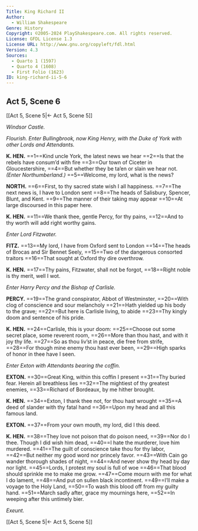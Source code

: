 ```yaml
---
Title: King Richard II
Author: 
  - William Shakespeare
Genre: History
Copyright: ©2005-2024 PlayShakespeare.com. All rights reserved.
License: GFDL License 1.3
License URL: http://www.gnu.org/copyleft/fdl.html
Version: 4.3
Sources:
  - Quarto 1 (1597)
  - Quarto 4 (1608)
  - First Folio (1623)
ID: king-richard-ii-5-6
---
```


## Act 5, Scene 6
[[Act 5, Scene 5|← Act 5, Scene 5]]

*Windsor Castle.*

*Flourish. Enter Bullingbrook, now King Henry, with the Duke of York with other Lords and Attendants.*

**K. HEN.**
==1==Kind uncle York, the latest news we hear
==2==Is that the rebels have consum’d with fire
==3==Our town of Ciceter in Gloucestershire,
==4==But whether they be ta’en or slain we hear not.
*(Enter Northumberland.)*
==5==Welcome, my lord, what is the news?

**NORTH.**
==6==First, to thy sacred state wish I all happiness.
==7==The next news is, I have to London sent
==8==The heads of Salisbury, Spencer, Blunt, and Kent.
==9==The manner of their taking may appear
==10==At large discoursed in this paper here.

**K. HEN.**
==11==We thank thee, gentle Percy, for thy pains,
==12==And to thy worth will add right worthy gains.

*Enter Lord Fitzwater.*

**FITZ.**
==13==My lord, I have from Oxford sent to London
==14==The heads of Brocas and Sir Bennet Seely,
==15==Two of the dangerous consorted traitors
==16==That sought at Oxford thy dire overthrow.

**K. HEN.**
==17==Thy pains, Fitzwater, shall not be forgot,
==18==Right noble is thy merit, well I wot.

*Enter Harry Percy and the Bishop of Carlisle.*

**PERCY.**
==19==The grand conspirator, Abbot of Westminster,
==20==With clog of conscience and sour melancholy
==21==Hath yielded up his body to the grave;
==22==But here is Carlisle living, to abide
==23==Thy kingly doom and sentence of his pride.

**K. HEN.**
==24==Carlisle, this is your doom:
==25==Choose out some secret place, some reverent room,
==26==More than thou hast, and with it joy thy life.
==27==So as thou liv’st in peace, die free from strife,
==28==For though mine enemy thou hast ever been,
==29==High sparks of honor in thee have I seen.

*Enter Exton with Attendants bearing the coffin.*

**EXTON.**
==30==Great King, within this coffin I present
==31==Thy buried fear. Herein all breathless lies
==32==The mightiest of thy greatest enemies,
==33==Richard of Bordeaux, by me hither brought.

**K. HEN.**
==34==Exton, I thank thee not, for thou hast wrought
==35==A deed of slander with thy fatal hand
==36==Upon my head and all this famous land.

**EXTON.**
==37==From your own mouth, my lord, did I this deed.

**K. HEN.**
==38==They love not poison that do poison need,
==39==Nor do I thee. Though I did wish him dead,
==40==I hate the murderer, love him murdered.
==41==The guilt of conscience take thou for thy labor,
==42==But neither my good word nor princely favor.
==43==With Cain go wander thorough shades of night,
==44==And never show thy head by day nor light.
==45==Lords, I protest my soul is full of woe
==46==That blood should sprinkle me to make me grow.
==47==Come mourn with me for what I do lament,
==48==And put on sullen black incontinent.
==49==I’ll make a voyage to the Holy Land,
==50==To wash this blood off from my guilty hand.
==51==March sadly after, grace my mournings here,
==52==In weeping after this untimely bier.

*Exeunt.*

[[Act 5, Scene 5|← Act 5, Scene 5]]